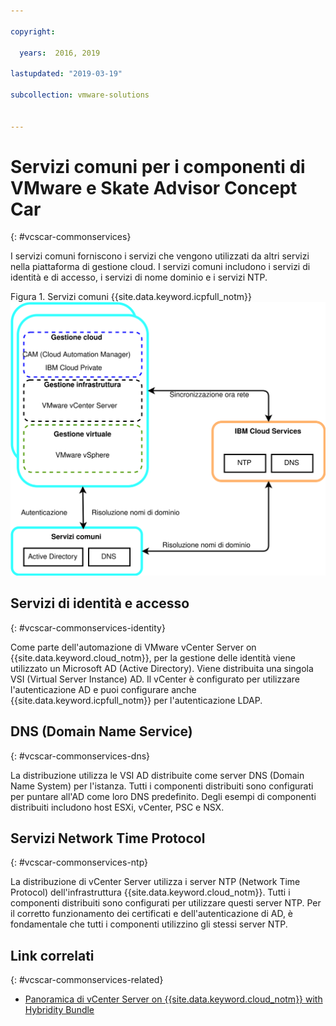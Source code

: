 ```yaml
---

copyright:

  years:  2016, 2019

lastupdated: "2019-03-19"

subcollection: vmware-solutions


---
```


# Servizi comuni per i componenti di VMware e Skate Advisor Concept Car
{: #vcscar-commonservices}

I servizi comuni forniscono i servizi che vengono utilizzati da altri servizi nella piattaforma di gestione cloud. I servizi comuni includono i servizi di identità e di accesso, i servizi di nome dominio e i servizi NTP.

Figura 1. Servizi comuni {{site.data.keyword.icpfull_notm}}</br>
![{{site.data.keyword.icpfull_notm}} - Servizi comuni](vcscar-common-services.svg)

## Servizi di identità e accesso
{: #vcscar-commonservices-identity}

Come parte dell'automazione di VMware vCenter Server on {{site.data.keyword.cloud_notm}}, per la gestione delle identità viene utilizzato un Microsoft AD (Active Directory). Viene distribuita una singola VSI (Virtual Server Instance) AD. Il vCenter è configurato per utilizzare l'autenticazione AD e puoi configurare anche {{site.data.keyword.icpfull_notm}} per l'autenticazione LDAP.

## DNS (Domain Name Service)
{: #vcscar-commonservices-dns}

La distribuzione utilizza le VSI AD distribuite come server DNS (Domain Name System) per l'istanza. Tutti i componenti distribuiti sono configurati per puntare all'AD come loro DNS predefinito. Degli esempi di componenti distribuiti includono host ESXi, vCenter, PSC e NSX.

## Servizi Network Time Protocol
{: #vcscar-commonservices-ntp}

La distribuzione di vCenter Server utilizza i server NTP (Network Time Protocol) dell'infrastruttura {{site.data.keyword.cloud_notm}}. Tutti i componenti distribuiti sono configurati per utilizzare questi server NTP. Per il corretto funzionamento dei certificati e dell'autenticazione di AD, è fondamentale che tutti i componenti utilizzino gli stessi server NTP.

## Link correlati
{: #vcscar-commonservices-related}

* [Panoramica di vCenter Server on {{site.data.keyword.cloud_notm}} with Hybridity Bundle](/docs/services/vmwaresolutions/archiref/vcs?topic=vmware-solutions-vcs-hybridity-intro)
